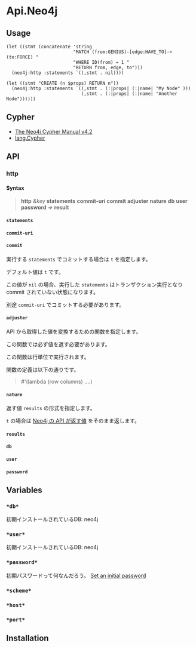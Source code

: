 # Api.Neo4j

## Usage

```
(let ((stmt (concatenate 'string
                         "MATCH (from:GENIUS)-[edge:HAVE_TO]->(to:FORCE) "
                         "WHERE ID(from) = 1 "
                         "RETURN from, edge, to")))
  (neo4j:http :statements `((,stmt . nil))))
```

```
(let ((stmt "CREATE (n $props) RETURN n"))
  (neo4j:http :statements `((,stmt . (:|props| (:|name| "My Node" )))
                            (,stmt . (:|props| (:|name| "Another Node"))))))
```

## Cypher

- [The Neo4j Cypher Manual v4.2](https://neo4j.com/docs/cypher-manual/current/)
- [lang.Cypher](https://github.com/yanqirenshi/lang.Cypher)

## API

### http

#### Syntax

> **http** _&key_ **statements** **commit-uri** **commit** **adjuster** **nature** **db** **user** **password** _=>_ **result**

#### `statements`

#### `commit-uri`

#### `commit`

実行する `statements` でコミットする場合は `t` を指定します。

デフォルト値は `t` です。

この値が `nil` の場合、実行した `statements` はトランザクション実行となり commit されていない状態になります。

別途 `commit-uri` でコミットする必要があります。

#### `adjuster`

API から取得した値を変換するための関数を指定します。

この関数では必ず値を返す必要があります。

この関数は行単位で実行されます。

関数の定義は以下の通りです。

> #'(lambda (row columns) ....)

#### `nature`

返す値 `results` の形式を指定します。

`t` の場合は [Neo4j の API が返す値](https://neo4j.com/docs/http-api/current/actions/begin-a-transaction/) をそのまま返します。

#### `results`

#### `db`

#### `user`

#### `password`

## Variables

### `*db*`

初期インストールされているDB: neo4j

### `*user*`

初期インストールされているDB: neo4j

### `*password*`

初期パスワードって何なんだろう。
[Set an initial password](https://neo4j.com/docs/operations-manual/current/configuration/set-initial-password/)

### `*scheme*`

### `*host*`

### `*port*`

## Installation
